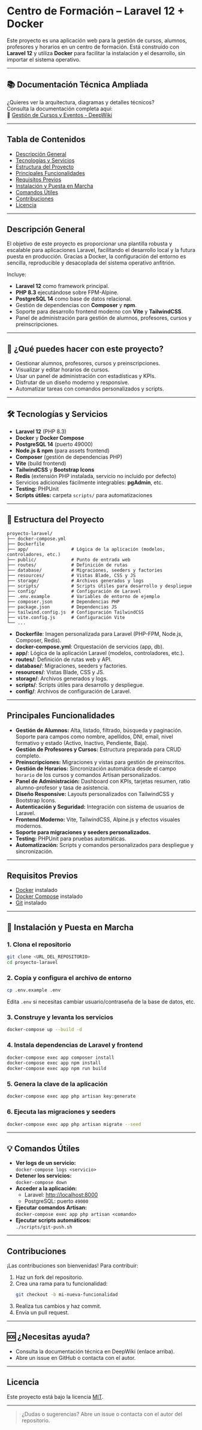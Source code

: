 # Centro de Formación – Laravel 12 + Docker

Este proyecto es una aplicación web para la gestión de cursos, alumnos, profesores y horarios en un centro de formación. Está construido con **Laravel 12** y utiliza **Docker** para facilitar la instalación y el desarrollo, sin importar el sistema operativo.

---

## 📚 Documentación Técnica Ampliada

¿Quieres ver la arquitectura, diagramas y detalles técnicos?  
Consulta la documentación completa aquí:  
🔗 [Gestión de Cursos y Eventos - DeepWiki](https://deepwiki.com/Ikas73/laravel-centro-formacion/3.1-course-and-event-management)

---

## Tabla de Contenidos

- [Descripción General](#descripción-general)
- [Tecnologías y Servicios](#tecnologías-y-servicios)
- [Estructura del Proyecto](#estructura-del-proyecto)
- [Principales Funcionalidades](#principales-funcionalidades)
- [Requisitos Previos](#requisitos-previos)
- [Instalación y Puesta en Marcha](#instalación-y-puesta-en-marcha)
- [Comandos Útiles](#comandos-útiles)
- [Contribuciones](#contribuciones)
- [Licencia](#licencia)

---

## Descripción General

El objetivo de este proyecto es proporcionar una plantilla robusta y escalable para aplicaciones Laravel, facilitando el desarrollo local y la futura puesta en producción. Gracias a Docker, la configuración del entorno es sencilla, reproducible y desacoplada del sistema operativo anfitrión.

Incluye:
- **Laravel 12** como framework principal.
- **PHP 8.3** ejecutándose sobre FPM-Alpine.
- **PostgreSQL 14** como base de datos relacional.
- Gestión de dependencias con **Composer** y **npm**.
- Soporte para desarrollo frontend moderno con **Vite** y **TailwindCSS**.
- Panel de administración para gestión de alumnos, profesores, cursos y preinscripciones.

---

## 🚀 ¿Qué puedes hacer con este proyecto?

- Gestionar alumnos, profesores, cursos y preinscripciones.
- Visualizar y editar horarios de cursos.
- Usar un panel de administración con estadísticas y KPIs.
- Disfrutar de un diseño moderno y responsive.
- Automatizar tareas con comandos personalizados y scripts.

---

## 🛠️ Tecnologías y Servicios

- **Laravel 12** (PHP 8.3)
- **Docker** y **Docker Compose**
- **PostgreSQL 14** (puerto 49000)
- **Node.js & npm** (para assets frontend)
- **Composer** (gestión de dependencias PHP)
- **Vite** (build frontend)
- **TailwindCSS** y **Bootstrap Icons**
- **Redis** (extensión PHP instalada, servicio no incluido por defecto)
- Servicios adicionales fácilmente integrables: **pgAdmin**, etc.
- **Testing:** PHPUnit
- **Scripts útiles:** carpeta `scripts/` para automatizaciones

---

## 📁 Estructura del Proyecto

```
proyecto-laravel/
├── docker-compose.yml
├── Dockerfile
├── app/                # Lógica de la aplicación (modelos, controladores, etc.)
├── public/             # Punto de entrada web
├── routes/             # Definición de rutas
├── database/           # Migraciones, seeders y factories
├── resources/          # Vistas Blade, CSS y JS
├── storage/            # Archivos generados y logs
├── scripts/            # Scripts útiles para desarrollo y despliegue
├── config/             # Configuración de Laravel
├── .env.example        # Variables de entorno de ejemplo
├── composer.json       # Dependencias PHP
├── package.json        # Dependencias JS
├── tailwind.config.js  # Configuración TailwindCSS
├── vite.config.js      # Configuración Vite
└── ...
```

- **Dockerfile**: Imagen personalizada para Laravel (PHP-FPM, Node.js, Composer, Redis).
- **docker-compose.yml**: Orquestación de servicios (app, db).
- **app/**: Lógica de la aplicación Laravel (modelos, controladores, etc.).
- **routes/**: Definición de rutas web y API.
- **database/**: Migraciones, seeders y factories.
- **resources/**: Vistas Blade, CSS y JS.
- **storage/**: Archivos generados y logs.
- **scripts/**: Scripts útiles para desarrollo y despliegue.
- **config/**: Archivos de configuración de Laravel.

---

## Principales Funcionalidades

- **Gestión de Alumnos:** Alta, listado, filtrado, búsqueda y paginación. Soporte para campos como nombre, apellidos, DNI, email, nivel formativo y estado (Activo, Inactivo, Pendiente, Baja).
- **Gestión de Profesores y Cursos:** Estructura preparada para CRUD completo.
- **Preinscripciones:** Migraciones y vistas para gestión de preinscritos.
- **Gestión de Horarios:** Sincronización automática desde el campo `horario` de los cursos y comandos Artisan personalizados.
- **Panel de Administración:** Dashboard con KPIs, tarjetas resumen, ratio alumno-profesor y tasa de asistencia.
- **Diseño Responsive:** Layouts personalizados con TailwindCSS y Bootstrap Icons.
- **Autenticación y Seguridad:** Integración con sistema de usuarios de Laravel.
- **Frontend Moderno:** Vite, TailwindCSS, Alpine.js y efectos visuales modernos.
- **Soporte para migraciones y seeders personalizados.**
- **Testing:** PHPUnit para pruebas automáticas.
- **Automatización:** Scripts y comandos personalizados para despliegue y sincronización.

---

## Requisitos Previos

- [Docker](https://docs.docker.com/get-docker/) instalado
- [Docker Compose](https://docs.docker.com/compose/install/) instalado
- [Git](https://git-scm.com/) instalado

---

## 📝 Instalación y Puesta en Marcha

### 1. Clona el repositorio

```bash
git clone <URL_DEL_REPOSITORIO>
cd proyecto-laravel
```

### 2. Copia y configura el archivo de entorno

```bash
cp .env.example .env
```
Edita `.env` si necesitas cambiar usuario/contraseña de la base de datos, etc.

### 3. Construye y levanta los servicios

```bash
docker-compose up --build -d
```

### 4. Instala dependencias de Laravel y frontend

```bash
docker-compose exec app composer install
docker-compose exec app npm install
docker-compose exec app npm run build
```

### 5. Genera la clave de la aplicación

```bash
docker-compose exec app php artisan key:generate
```

### 6. Ejecuta las migraciones y seeders

```bash
docker-compose exec app php artisan migrate --seed
```

---

## 💡 Comandos Útiles

- **Ver logs de un servicio:**  
  `docker-compose logs <servicio>`
- **Detener los servicios:**  
  `docker-compose down`
- **Acceder a la aplicación:**  
  - Laravel: [http://localhost:8000](http://localhost:8000)
  - PostgreSQL: puerto `49000`
- **Ejecutar comandos Artisan:**  
  `docker-compose exec app php artisan <comando>`
- **Ejecutar scripts automáticos:**  
  `./scripts/git-push.sh`

---

## Contribuciones

¡Las contribuciones son bienvenidas! Para contribuir:

1. Haz un fork del repositorio.
2. Crea una rama para tu funcionalidad:
    ```bash
    git checkout -b mi-nueva-funcionalidad
    ```
3. Realiza tus cambios y haz commit.
4. Envía un pull request.

---

## 🆘 ¿Necesitas ayuda?

- Consulta la documentación técnica en DeepWiki (enlace arriba).
- Abre un issue en GitHub o contacta con el autor.

---

## Licencia

Este proyecto está bajo la licencia [MIT](LICENSE).

---

> ¿Dudas o sugerencias? Abre un issue o contacta con el autor del repositorio.